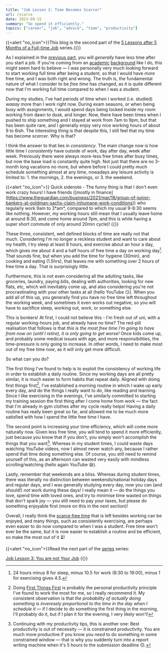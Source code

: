 ```yaml
---
title: "Job Lesson 2: Time Becomes Scarcer"
url: /scarce
date: 2023-09-15
summary: "So spend it efficiently."
topics: ["career", "job", "advice", "time", "productivity"]
---
```


{{<alert   "no_icon">}}This blog is the second part of the [5 Lessons after 5 Months of a Full-time Job](/job) series.{{</alert>}}

As I explained in the [previous part](/expensive), you will _generally_ have less time after you start a job. If you're coming from an [academic](https://www.quora.com/Is-going-through-the-International-Baccalaureate-IB-program-worth-it) [background](https://www.thestudentroom.co.uk/showthread.php?t=445866) like I do, this might seem hard to believe — I was personally very much looking forward to start working full time after being a student, so that I would have _more_ free time, and I was both right and wrong. The truth is, the fundamental nature of what I consider to be _free time_ has changed, as it is quite different now that I'm working full time compared to when I was a student.

During my studies, I've had periods of time when I worked (i.e. studied) _waaay_ more than I work right now. During exam seasons, or when being busy with assignments, I would spend days being locked inside my room working from dawn to dusk, and longer. Now, there have been times when I pushed to ship something and I stayed at work from 7am to 9pm, but that has been quite rare, and I generally enjoy very nice working hours of about 9 to 6ish. The interesting thing is that despite this, I still feel that my time has become _scarcer_. Why is that?

I think the answer to that lies in _consistency_. The main change now is how little time I _consistently_ have outside of work, day after day, week after week. Previously there were always more-less free times after busy times, but now the base load is constantly quite high. Not just that there are no 3-month long vacations no more, but where before I could pretty much schedule something almost at any time, nowadays any leisure activity is limited to: 1. the mornings, 2. the evenings, or 3. the weekend.

{{<alert   "no_icon">}} Quick sidenote - The funny thing is that I don't even work crazy hours! I have friends (\[mostly in finance\](<ins>https://www.theguardian.com/business/2021/mar/18/group-of-junior-bankers-at-goldman-sachs-claim-inhumane-work-conditions</ins>)) who regularly work 9am to 3\*am\*, compared to which my usual 9-6:30 seems like nothing. However, my working hours still mean that I usually leave home at around 8:30, and come home around 7pm, and this is while having a super short commute of only around 20min cycle)! {{</alert>}}

These three, consistent, well defined blocks of time are really not that much. Considering I'm no longer a reckless student and want to care about my health<!--TODO: link outlive summary once it is out -->, I try sleep at least 8 hours, and exercise about an hour a day, which gives me about 4 and a half hours of free time a day on working day[^2]. That sounds fine, but when you add the time for hygiene (30min), and cooking and eating (1.5hrs), that leaves me with something over 2 hours of free time a day. That is surprisingly little.

Furthermore, this is not even considering all the adulting tasks, like groceries, laundry, paying bills, dealing with authorities, looking for new flats, etc, which will inevitably come up, and also considering you're not procrastinating with your other tasks at all (hello YouTube 😏). When you add all of this up, you generally find you have no free time left throughout the working week, and sometimes it even works out negative, so you will have to sactifice sleep, working out, work, or something else.

This is bonkers! At first, I could not believe this - I'm fresh out of uni, with a regular working-hours job, and already have no time? The red-pill realisation that follows is that _this is the most free time I'm going to have from now on (until I retire), it is only going to get worse!_ Once kids come up, and probably some medical issues with age, and more responsibilities, the time-pressure is only going to increase. In other words, I need to make most out of my free time _now_, as it will only get more difficult.

So what can you do?

The first thing I've found to help is to exploit the consistency of working life in order to establish a daily routine. Since my working days are all pretty similar, it is much easier to form habits that repeat daily. Aligned with doing first things first[^3], I've established a morning routine in which I wake up early every day, and do the things I really want to do, like reading and learning. Since I like exercising in the evenings, I've similarly committed to starting my training session the first thing after I come home from work — the fact that I'm already in gym clothes after my cycle really helps! Having a daily routine has really been great so far, and allowed me to be much more satisfied with how I spend the little free time I have.

The second point is increasing your time efficiency, which will come more naturally now. Given less free time, you will tend to spend it more efficiently, just because you know that if you don't, you simply won't accomplish the things that you want[^4]. Whereas in my student times, I could waste days watching YouTube videos, now I almost never watch any, because I rather spend that time doing something else. Of course, you still need to remind yourself of this, as an afternoon can wasted very easily with mindless scrolling/watching (hello again YouTube 😪).

Lastly, remember that weekends are a bliss. Whereas during student times, there was literally no distinction between weekends/national holiday days and regular days, and I was generally studying every day, now you can (and should!) _not_ work during these days! I really mean it —  do the things you love, spend time with loved ones, and try to minimise time wasted on things that don't spark joy — you still need to pay your taxes, but please do something enjoyable first (more on this in the next section)!

Overall, I really think the [scarce free time](https://waitbutwhy.com/2014/05/life-weeks.html) that is left besides working can be enjoyed, and many things, such as consistently exercising, are perhaps even easier to do now compared to when I was a student. Free time won't ever be the same, but it is now easier to establish a routine and be efficient, so make the most out of it ⏳!

{{<alert   "no_icon">}}Read the next part of the [series](/job) series:

[Job Lesson 3: You are not Your Job](/notjob)
{{</alert>}}


[^2]: 24 hours minus 8 for sleep, minus 10.5 for work (8:30 to 19:00), minus 1 for exercising gives 4.5.

[^3]: Doing [First Things First](https://www.youtube.com/watch?v=zV3gMTOEWt8) is probably the personal productivity principle I've found to work the most for me, so I really recommend it. My consistent observation is that _the probability of actually doing something is inveresely proportional to the time in the day when I schedule it_ — if I decide to do something the first thing in the morning, I'll probably do it, but if I plan it for the evening, I very likely won't!

[^4]: Continuing with my productivity tips, this is another one: Best productivity is out of necessity — it is constrained productivity. You are much more productive if you know you _need_ to do something in some constrained window — that is why you suddenly turn into a report writing machine when it's 5 hours to the submission deadline 🙃.